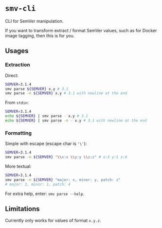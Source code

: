 # `smv-cli`

CLI for SemVer manipulation.

If you want to transform extract / format SemVer values, such as for Docker
image tagging, then this is for you.

## Usages

### Extraction

Direct:

```bash
SEMVER=3.1.4
smv parse ${SEMVER} x.y # 3.1
smv parse -n ${SEMVER} x.y # 3.1 with newline at the end
```

From `stdin`:

```bash
SEMVER=3.1.4
echo ${SEMVER} | smv parse - x.y # 3.1
echo ${SEMVER} | smv parse -n - x.y # 3.1 with newline at the end
```

### Formatting

Simple with escape (escape char is `'\'`):

```bash
SEMVER=3.1.4
smv parse -n ${SEMVER} "\\x:x \\y:y \\z:z" # x:3 y:1 z:4
```

More textual:

```bash
SEMVER=3.1.4
smv parse -n ${SEMVER} "major: x, minor: y, patch: z"
# major: 3, minor: 1, patch: 4
```

For extra help, enter: `smv parse --help`.

## Limitations

Currently only works for values of format `x.y.z`.
